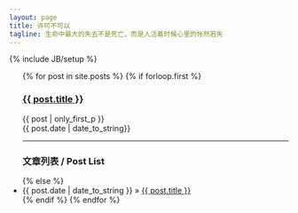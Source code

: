 ```yaml
---
layout: page
title: 许可不可以
tagline: 生命中最大的失去不是死亡，而是人活着时候心里的怅然若失
---
```

{% include JB/setup %} 

<ul class="posts">
  {% for post in site.posts %}
    {% if forloop.first %}
        <h3><a href="{{ BASE_PATH }}{{ post.url }}">{{ post.title }}</a></h3>
        {{ post | only_first_p }}
        <br>
        {{ post.date | date_to_string}}
        <hr />
        <h3>文章列表 / Post List</h3>
    {% else %}   
        <li><span>{{ post.date | date_to_string }}</span> &raquo; <a href="{{ BASE_PATH }}{{ post.url }}">{{ post.title }}</a></li> 
    {% endif %}
  {% endfor %}
</ul>
